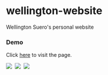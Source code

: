 # wellington-website
Wellington Suero's personal website

### Demo

Click [here](https://wellfc.github.io/wellington-website/) to visit the page.

<img src="https://img.shields.io/badge/web-html-informational?style=for-the-badge&logo=html5&logoColor=white&color=2aa889"/>&nbsp;
<img src="https://img.shields.io/badge/web-css-informational?style=for-the-badge&logo=css3&logoColor=white&color=2aa889"/>&nbsp;
<img src="https://img.shields.io/badge/code-javascript-informational?style=for-the-badge&logo=javascript&logoColor=white&color=2aa889"/>&nbsp;
